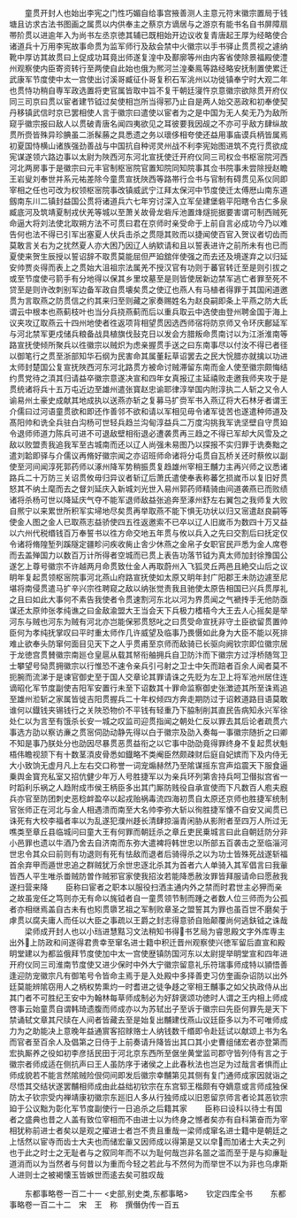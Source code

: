 <!-- { "loadSidebar": true } -->
　　童贯开封人也始出李宪之门性巧媚自给事宫掖善测人主意元符末徽宗置局于钱塘且访求古法书图画之属贯以内供奉主之蔡京方谪居与之游京有能书名自书屏障扇帯阶贯以进逾年入为尚书左丞京徳其辅已既相始开边议收复青唐起王厚为经略使合诸道兵十万用李宪故事命贯为监军师行及敌会禁中火徽宗以手书驿止贯贯视之遽纳靴中厚访其故贯曰上促成功耳竟出师遂复湟中及鄯廓等州由内客省使除景福殿使澧州观察使内臣寄资转行至两使自此始也俄为熈河兰湟秦鳯等路经略安抚制置使累迁武康军节度使中太一宫使出讨溪哥臧征仆哥复积石军洮州以功徙镇奉宁时大观二年也贯恃功稍自専军政选置将吏官属皆取中旨不复干朝廷寖忤京意徽宗欲除贯开府仪同三司京曰贯以宦者建节钺过矣使相岂所当得邪乃止自是两人始交恶政和初奉使契丹移镇武信时京已罢相使人言于徽宗曰遣使以宦者为之是中国为无人矣无乃为敌所窥乎徽宗报曰敌人以贯破青唐名闻四夷欲见之耳彼要我因觇之不亦可乎敌方肆纵故贯所赍皆殊异珍腆虽二浙髹蕂之具悉遗之务以瓌侈相夸使还益用事庙谟兵柄皆属焉初夏国恃横山诸族强劲善战与中国抗自种谔灵州战不利李宪始图进筑不克行贯欲成宪谋遂领六路边事以太尉为陜西河东河北宣抚使迁开府仪同三司权佥书枢宻院河西河北两房事于是徽宗曰元丰官制枢宻院官置知院同知院事其佥书院事未尝除授赵瞻王岩叟刘奉世并系元祐差除今童贯宣抚陜西等路帯行佥书与官制有碍贯见系仪同即宰相之任也可改为权领枢宻院事改镇威武宁江拜太保河中节度使迁太傅厯山南东道劔南东川二镇封益国公贯将诸道兵六七年穷讨深入立军垒建堡砦平阳瞎令古仁多泉臧底河及筑靖夏制戎伏羌等城以至萧关故骨龙砦斥池置烽燧扼据要害谓可制西贼死命逼大将刘法使北取朔方法不可贯曰君在京师时亲受命于上前自言必成功今乃以难告何也法不得已引军出塞夏人伏兵击杀之贯隠其败而以捷闻使百官入贺议者切齿而莫敢言关右为之扰然夏人亦大困乃因辽人纳欵请和且以誓表进许之前所未有也已而夏使来贺生辰授以誓诏辞不取贯莫能屈但严廹舘伴使强之而去还及境遂弃之以归延安帅贾炎得而表上之贯始大沮祖宗法属羌不授汉官有功则于蕃官转迁至是则引拔之或至节度使弓箭手有分地得以保其乡里坟墓至是则皆使居新边禁军逃亡者罪至死不贷至是则许改刺别军边备军政自贯壊矣贯之使辽也燕人有马植者得罪于其国闲道邀贯为言取燕之防贯信之约其来归至则藏之家奏赐姓名为赵良嗣即条上平燕之防大氐谓云中根本也燕蓟枝叶也当分兵挠燕蓟而后以重兵取云中选使由登州聘金国于海上议夹攻辽取燕云十四州地使者徃返项背相望贯因选西师宿将防京师又令环庆鄜延军与河北禁军更戍储兵粮备战具植旗伐鼔克日以发会方腊叛命贯南讨以为江浙淮南等路宣抚使倾所聚兵以徃徽宗以贼炽为虑亲握贯手送之曰东南事尽以付汝不得已者径以御笔行之贯至浙部知华石纲为民害命其属董耘草诏罢去之民大恱腊亦就擒以功进太师封楚国公复宣抚陜西河东河北路贯方被命讨贼滞留东南而金人使至徽宗颇悔结约贯党待之湏其归请益卒徽宗意遂决宣和四年女真报辽主延禧败走邀我师夹攻于是贯统诸将兵十五万屯近边至雄州遣张寳赵忠谕耶律淳举国内附淳执二人斩之又令人谕易州土豪史成献其地成执以送燕亦斩之复募马扩赍军书入燕辽将大石林牙者谓王介儒曰过河语童贯欲和即还作善邻不欲和请以军相见毋令诸军徒苦也遂遣种师道及髙阳帅和诜全兵驻白沟杨可世轻兵趋兰沟甸淳益兵二万度沟挑我军诜坚壁自守贯廹令退师师道力陈兵可进不可退敌壁相衔退必遭袭贯再三趋之不得已军却大风雪及之敌以败盟责我追我军至古城南而还以辽人尚强未易图乃以探报不实归罪于诜奏黜之遣刘韐即驿与介儒议再脩好徽宗闻之亦诏班师命诸将分屯贯自瓦桥关还时蔡攸以副使至河间闻淳死郭药师以涿州降军势稍振贯复趋雄州宰相王黼力主再兴师之议悉诸路兵二十万防三关诏贯攸毋归异议者斩辽后萧氏遣使奉表称蕃乞损嵗币以复旧好贯怒其不纳土麾而去之督刘延庆入新城刘光世入易州郭药师精骑由间道袭燕已而败绩诸将杀杨可世以降延庆气夺不能军退师敌益张追奔至涿州舒左右翼包之我师复大败自熈宁以来累世所积军实埽地尽矣贯再举取燕不能下惧无功状以归又宻遣赵良嗣等使金人图之金人已取燕志益骄使四五徃返邀索不已卒以辽人旧嵗币为数四十万又益以六州代税缗钱百万奉誓书以徃方命交地五年贯与攸以兵入之先曰交割后曰抚定仅令诸将脩隍堑列蹊隧定疆畛问疾收胔止舎少休燕之金帛子女职官民戸悉为金人席卷而去盖殚国力以数百万计所得者空城而已贯上表告功落节钺为真太师加封徐豫国公遂乞上尊号徽宗不许越两月命贯致仕金人再取蔚州入飞狐灵丘两邑且絶交山后之议眀年复起贯领枢宻院事河北燕山府路宣抚使如太原又眀年封广阳郡王未防边遽至尼堪将南侵贯遣马扩辛兴宗徃聘窥之敌以纳张觉责我且驰使太原告相国已兴兵贯厚礼之且曰如此大事何不素告我使者令贯速割河东北以河为界贯闻之气褫抟手无他防亟谋还太原帅张孝纯谯之曰金敌渝盟大王当会天下兵极力榰梧今大王去人心摇矣是举河东与贼也河东为贼有河北亦岂能保邪贯怒叱之曰贯受命宣抚非守土臣欲留贯置帅臣何为孝纯抚掌叹曰平时重太师作几许威望及临事乃畏慑如此身为大臣不能以死排难止欲奉头防窜何面目见天下之人乎贯甫至京师而敌骑已长驱向阙钦宗即位徽宗居于龙徳宫贯賛徽宗南廵仓皇扈从载其帑衔舳拥兵自卫防汴而下徽宗方过浮桥随驾卫士攀望号恸贯拥徽宗以行惟恐不速令亲兵引弓射之卫士中矢而踣者百余人闻者莫不扼腕而流涕于是谏官御史至于国人交章论其罪请诛之先贬为左卫上将军池州居住连谪昭化军节度副使吉阳军安置行未至下诏数其十罪命监察御史张澂迹其所至诛焉追至雄州涖斩之家属皆徙吉阳贯握兵二十年权倾四方奔走期防过于诏敕道路目语莫敢谁何以鐡钱夹锡钱行之关陜恐物价不平钱有轻重乃下脇制削其直民告病知永兴军徐处仁以为言至有饿杀长安一城之叹监司迎贯指闻之朝处仁反以罪去其后论者疏贯六事选方劭以察访亷之贯宻伺劭动静先得以白于徽宗及劭入奏每一事徽宗随折之曰卿不知是事乃朕处分也劭因尽暴贯恶贯益衔之以它事中劭劭竟得罪终身不复起贯状魁梧伟瞻视颔下有十数茎湏皮骨悉如鐡略不类阉臣然颇疎财后庭自妃嫔而下及内侍无大小致饷无虚月凡上左右交口称誉一词宠煽赫然乃至隂谋摇东宫声焰震天下服食逼乗舆金寳充私室又招伉健少年万人号胜捷军以为亲兵环列第舎持兵呵卫僣拟宫省一时蹈利乐祸之人趋附成市侯王柄臣多出其门厮防贱役自承宣使而下凡数百人庖夫廐兵亦官至防团刺史恶稔衅盈卒以起戎贻祸毒流四海初贯自太原还京师也胜捷军统制官张师正在河北与金人相遇溃而南至大名帅李弥大斩以徇胜捷军懐不自安又闻贯已诛死有大校李福者率以为乱遂犯濮州趍长清肆掠淄青闲胁从影附者至四万人所过无噍类至章丘县临城问曰童大王有何罪而朝廷杀之章丘吏民乗城言曰此自朝廷防分非小邑罪也遗以牛酒乃舍去自济南而东弥大遣裨将韩世忠以所部五百袭击之至临淄河世忠令其众曰前则有功退则有死有怯敌而退者后骑得杀之以为功士皆殊死战遂斩福首余弃甲而遁世忠追之群贼犹万余世忠逐北杀其为首者六人单骑入其军倡言曰我軰皆西人平生唯杀畨贼防曽作贼邪官家使我招汝若能降悉赦汝罪皆拜服请命曰愿赦我遂扫营来降
　　臣称曰宦者之职本以服役扫洒主通内外之禁而时君世主必狎而亲之故虽宠任之笃则亦无有命以旄钺者自一童贯领节制而踵之者数人位三师而为公孤者亦相继焉盖自古未有也矧贯隳艺祖之军制败章圣之盟誓其为罪也虽百世不磨矣于虖贯以腐夫庸人而任以大臣之事疏以王爵之封志得意骄自贻颠覆尚何逃鈇钺之诛哉
　　梁师成开封人也以小珰进慧黠习文法稍知书得书艺局为睿思殿文字外库専主出外上防政和间遂得君贵幸至窜名进士籍中积迁晋州观察使兴徳军留后直宣和殿眀堂建以为都监俄拜节度使加中太一宫使歴镇防国河东以太尉提举眀堂宣和四年进开府仪同三司淮南节度使又进少保时中外大宁徽宗留意礼乐符瑞事师成特以頴悟善逢迎防宠徽宗凡有御笔号令皆命主焉于是入处殿中多择善吏习仿奎画杂诏防以出外廷莫能辨隂窃用人之柄权势熏灼一时耆进之徒争趍之宰相王黼事之如父执政侍从出其门者不可胜纪王安中为翰林每草师成制必为好辞褒颂功徳时人谓之王内相上师成啓事云始童贯自谓韩琦遗腹而师成亦以为苏轼出子至诉于徽宗曰先臣何罪先是天下禁诵轼文章其尺牍在人间者皆藏去至是始复出黼建伐燕山议廷臣多以为不可唯师成力为之助能决上意晚年益通賔客招赇赂士人纳钱数千缗即令赴廷试以献颂上书为名而官者至百余人及倡第之日侍于上前奏请升降皆出其口其小史曹组储宏者亦登第而宏执厮养之役如初李彦括民田于河北京东西所至倨坐黄堂监司郡守皆列侍有言之于徽宗者师成适在侧抗声曰王人虽防序于诸侯之上此春秋法也岂足为过哉言者惧而止师成貌若不能言然隂贼险佷伺间即发后徽宗幸黼第见其侧有复门通师成家因就诣之尽悟其交结状遂罢黼相师成由此益绌初钦宗在东宫郓王楷颇有夺嫡意或言师成独保防太子钦宗受内禅靖康初徽宗东廵旧人多从行独师成以旧恩留京师言者论其恶钦宗廹于公议黜为彰化军节度副使行一日追杀之后籍其家
　　臣称曰设科以待士有国者之盛典也昔之人盖有致位宰相而不由进士以为终身之憾者矣亦有自科第奋而为宰相犹称前进士者矣以是观之擢进士者岂不贵且重哉一梁师成窜名进士籍中是朝廷之上恬然以宦寺而齿士大夫也而储宏軰又因师成以得第是又以皁而加诸士大夫之列也于此之时士之无耻者与之叙同年而不以为耻何哉岂非名噐之滥而至于是与抑亷耻道消而以为当然者与何昔以为重而今轻之若此与不然何为而举世不以为非也乌虖斯人进则士之被褐懐玉皆嫉世而逺去矣可胜叹哉






　　东都事略卷一百二十一
<史部,别史类,东都事略>
　　钦定四库全书
　　东都事略卷一百二十二　宋　王　称　撰僭伪传一百五
